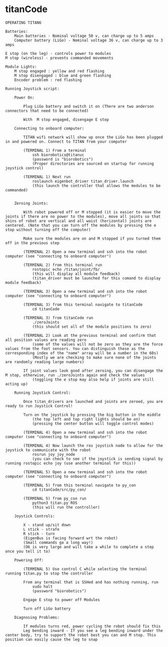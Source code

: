 # titanCode

	OPERATING TITAN6

	Batteries:
		Main batteries - Nominal voltage 50 v, can charge up to 5 amps
		Computer battery (LiGo) - Nominal voltage 36 v, can charge up to 3 amps

	E stop (on the leg) - controls power to modules
	M stop (wireless) - prevents commanded movements 

	Module Lights:
		M stop engaged : yellow and red flashing
		M stop disengaged : blue and green flashing
		Encoder problem : red flashing

	Running Joystick script:

		Power On: 

			Plug LiGo battery and switch it on (There are two anderson connectors that need to be connected)

			With  M stop engaged, disengage E stop

		Connecting to onboard computer:

			TITAN wifi network will show up once the LiGo has been plugged in and powered on. Connect to TITAN from your computer

			(TERMINAL 1) From a terminal
				ssh biorobotics@titanuc
				(password is "biorobotics")
				(Proper directories are sourced on startup for running joystick control)

			(TERMINAL 1) Next run
				roslaunch eigenbot_driver titan_driver.launch
				(this launch the controller that allows the modules to be commanded)


		Zeroing Joints:

			With robot powered off or M stopped (it is easier to move the joints if there are no power to the modules), move all joints so that shins of robot are vertical and all waist (horizontal) joints are centered. (Note that you can turn off the modules by pressing the e stop without turning off the computer)

			Make sure the modules are on and M stopped if you turned them off in the previous step

			(TERMINAL 2) Open a new terminal and ssh into the robot computer (see "connecting to onboard computer")

			(TERMINAL 2) from this terminal run
				rostopic echo /titan/joint/fb/
				(this will display all module feedback)
				(titan_driver must be launched for this comand to display module feedback)

			(TERMINAL 3) Open a new terminal and ssh into the robot computer (see "connecting to onboard computer")

			(TERMINAL 3) from this terminal navigate to titanCode
				cd titanCode

			(TERMINAL 3) from titanCode run
				./zeroJoints
				(this should set all of the module positions to zero)

			(TERMINAL 2) Look at the previous terminal and confirm that all position values are reading zero
				(some of the values will not be zero as they are the force values from the foot sensors. You can distinguish these as the corresponding index of the "name" array will be a number in the 60s)
				(Mostly we are checking to make sure none of the joints are randomly reading large numbers)

			If joint values look good after zeroing, you can disengage the M stop, otherwise, run ./zeroJoints again and check the values
				(toggling the e stop may also help if joints are still acting up)

		Running Joystick Control:

			Once titan_drivers are launched and joints are zeroed, you are ready to run Joystick Control!

			Turn on the joystick by pressing the big button in the middle 
				(the top left and top right lights should be on)
				(pressing the center button will toggle control modes)

			(TERMINAL 4) Open a new terminal and ssh into the robot computer (see "connecting to onboard computer")

			(TERMINAL 4) Now launch the ros joystick node to allow for the joystick to communicate with the robot
				rosrun joy joy_node
				(you can check to see if the joystick is sending signal by running rostopic echo joy (use another terminal for this))

			(TERMINAL 5) Open a new terminal and ssh into the robot computer (see "connecting to onboard computer")

			(TERMINAL 5) from this terminal navigate to py_con
				cd titanCode/src/py_con/

			(TERMINAL 5) from py_con run
				python3 titan.py ROS
				(this will run the controller)

		Joystick Controls:

			X - stand up/sit down
			L stick - strafe
			R stick - turn
			(EigenBus is facing forward wrt the robot)
			(Small commands go a long way!)
			(O6 is very large and will take a while to complete a step once you tell it to)

		Powering Off:

			(TERMINAL 5) Use control C while selecting the terminal running titan.py to stop the controller

			From any terminal that is SSHed and has nothing running, run
				sudo halt
				(password "biorobotics")

			Engage E stop to power off Modules

			Turn off LiGo battery

		Diagnosing Problems:

			If modules turns red, power cycling the robot should fix this 
			Leg bending inward - If you see a leg bending inward under the center body, try to support the robot best you can and M stop. This position can easily cause the leg to snap





